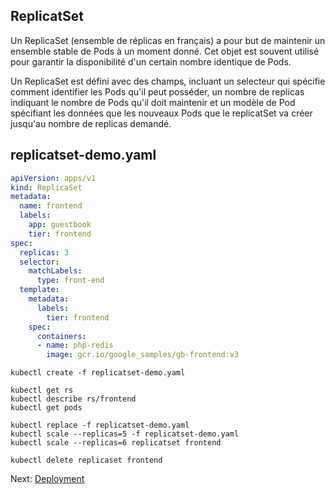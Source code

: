 ## ReplicatSet
Un ReplicaSet (ensemble de réplicas en français) a pour but de maintenir un ensemble stable de Pods à un moment donné. Cet objet est souvent utilisé pour garantir la disponibilité d'un certain nombre identique de Pods.

Un ReplicaSet est défini avec des champs, incluant un selecteur qui spécifie comment identifier les Pods qu'il peut posséder, un nombre de replicas indiquant le nombre de Pods qu'il doit maintenir et un modèle de Pod spécifiant les données que les nouveaux Pods que le replicatSet va créer jusqu'au nombre de replicas demandé.


## replicatset-demo.yaml

```yaml
apiVersion: apps/v1
kind: ReplicaSet
metadata:
  name: frontend
  labels:
    app: guestbook
    tier: frontend
spec:
  replicas: 3
  selector:
    matchLabels:
      type: front-end
  template:
    metadata:
      labels:
        tier: frontend
    spec:
      containers:
      - name: php-redis
        image: gcr.io/google_samples/gb-frontend:v3

```

```
kubectl create -f replicatset-demo.yaml
```

```
kubectl get rs
kubectl describe rs/frontend
kubectl get pods
```

```
kubectl replace -f replicatset-demo.yaml
kubectl scale --replicas=5 -f replicatset-demo.yaml
kubectl scale --replicas=6 replicatset frontend

kubectl delete replicaset frontend
```

Next: [Deployment](../objects/deployement.md)
